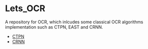 # Lets_OCR

A repository for OCR, which inlcudes some classical OCR algorithms implementation such as CTPN, EAST and CRNN. 

- [CTPN](https://github.com/AstarLight/Lets_OCR/tree/master/detector/ctpn)
- [CRNN](https://github.com/AstarLight/Lets_OCR/tree/master/recognizer/crnn)
